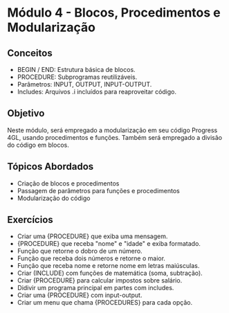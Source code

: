 # Módulo 4 - Blocos, Procedimentos e Modularização

## Conceitos
- BEGIN / END: Estrutura básica de blocos.
- PROCEDURE: Subprogramas reutilizáveis.
- Parâmetros: INPUT, OUTPUT, INPUT-OUTPUT.
- Includes: Arquivos .i incluídos para reaproveitar código.

## Objetivo
Neste módulo, será empregado a modularização em seu código Progress 4GL, usando procedimentos e funções.
Também será empregado a divisão do código em blocos.

## Tópicos Abordados
- Criação de blocos e procedimentos
- Passagem de parâmetros para funções e procedimentos
- Modularização do código

## Exercícios
- Criar uma {PROCEDURE} que exiba uma mensagem.
- {PROCEDURE} que receba "nome" e "idade" e exiba formatado.
- Função que retorne o dobro de um número.
- Função que receba dois números e retorne o maior.
- Função que receba nome e retorne nome em letras maiúsculas.
- Criar (INCLUDE) com funções de matemática (soma, subtração).
- Criar {PROCEDURE} para calcular impostos sobre salário.
- Didivir um programa principal em partes com includes.
- Criar uma {PROCEDURE} com input-output.
- Criar um menu que chama {PROCEDURES} para cada opção.
